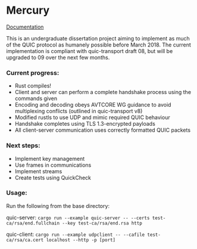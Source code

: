 # Mercury

[Documentation](https://htmlpreview.github.io/?https://raw.githubusercontent.com/ArcStatic/mercury/master/documentation/mercury/header/index.html)

This is an undergraduate dissertation project aiming to implement as much of the QUIC protocol as humanely possible before March 2018. The current implementation is compliant with quic-transport draft 08, but will be upgraded to 09 over the next few months.

### Current progress:
* Rust compiles!
* Client and server can perform a complete handshake process using the commands given
* Encoding and decoding obeys AVTCORE WG guidance to avoid multiplexing conflicts (outlined in quic-transport v8)
* Modified rustls to use UDP and mimic required QUIC behaviour
* Handshake completes using TLS 1.3-encrypted payloads
* All client-server communication uses correctly formatted QUIC packets

### Next steps:
* Implement key management
* Use frames in communications
* Implement streams
* Create tests using QuickCheck

### Usage:
Run the following from the base directory:

quic-server:
`cargo run --example quic-server -- --certs test-ca/rsa/end.fullchain --key test-ca/rsa/end.rsa http`

quic-client:
`cargo run --example udpclient -- --cafile test-ca/rsa/ca.cert localhost --http -p [port]`
